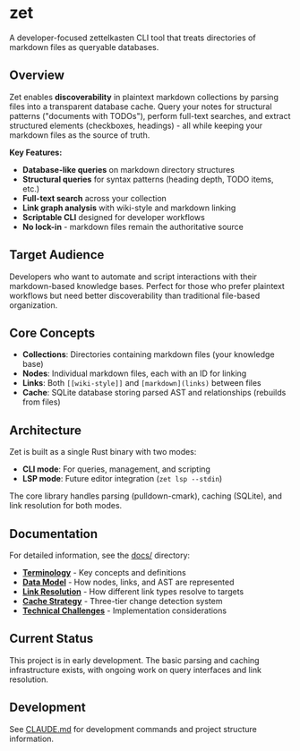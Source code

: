 # zet

A developer-focused zettelkasten CLI tool that treats directories of
markdown files as queryable databases.

## Overview

Zet enables **discoverability** in plaintext markdown collections by
parsing files into a transparent database cache. Query your notes for
structural patterns ("documents with TODOs"), perform full-text
searches, and extract structured elements (checkboxes, headings) - all
while keeping your markdown files as the source of truth.

**Key Features:**

- **Database-like queries** on markdown directory structures
- **Structural queries** for syntax patterns (heading depth, TODO
  items, etc.)
- **Full-text search** across your collection
- **Link graph analysis** with wiki-style and markdown linking
- **Scriptable CLI** designed for developer workflows
- **No lock-in** - markdown files remain the authoritative source

## Target Audience

Developers who want to automate and script interactions with their
markdown-based knowledge bases. Perfect for those who prefer plaintext
workflows but need better discoverability than traditional file-based
organization.

## Core Concepts

- **Collections**: Directories containing markdown files (your
  knowledge base)
- **Nodes**: Individual markdown files, each with an ID for linking
- **Links**: Both `[[wiki-style]]` and `[markdown](links)` between
  files
- **Cache**: SQLite database storing parsed AST and relationships
  (rebuilds from files)

## Architecture

Zet is built as a single Rust binary with two modes:

- **CLI mode**: For queries, management, and scripting
- **LSP mode**: Future editor integration (`zet lsp --stdin`)

The core library handles parsing (pulldown-cmark), caching (SQLite),
and link resolution for both modes.

## Documentation

For detailed information, see the [docs/](./docs/) directory:

- **[Terminology](./docs/terminology.md)** - Key concepts and
  definitions
- **[Data Model](./docs/data-model.md)** - How nodes, links, and AST
  are represented
- **[Link Resolution](./docs/link-resolution.md)** - How different
  link types resolve to targets
- **[Cache Strategy](./docs/cache-strategy.md)** - Three-tier change
  detection system
- **[Technical Challenges](./docs/technical-challenges.md)** -
  Implementation considerations

## Current Status

This project is in early development. The basic parsing and caching
infrastructure exists, with ongoing work on query interfaces and link
resolution.

## Development

See [CLAUDE.md](./CLAUDE.md) for development commands and project
structure information.
